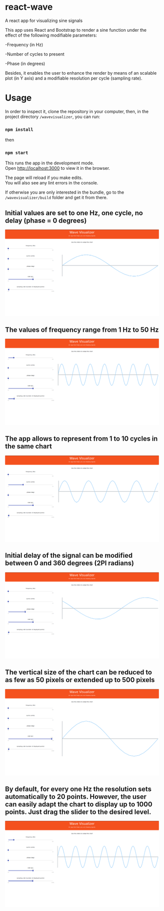 # react-wave
A react app for visualizing sine signals

This app uses React and Bootstrap to render a sine function under the effect of the following modifiable parameters:

-Frequency (in Hz)

-Number of cycles to present

-Phase (in degrees)

Besides, it enables the user to enhance the render by means of an scalable plot (in Y axis) and a modifiable resolution per cycle (sampling rate).

# Usage

In order to inspect it, clone the repository in your computer, then, in the project directory `/wavevisualizer`, you can run:

### `npm install`

then

### `npm start`

This runs the app in the development mode.<br>
Open [http://localhost:3000](http://localhost:3000) to view it in the browser.

The page will reload if you make edits.<br>
You will also see any lint errors in the console.

If otherwise you are only interested in the bundle, go to the `/wavevisualizer/build` folder and get it from there.

## Initial values are set to one Hz, one cycle, no delay (phase = 0 degrees)

![alt text](https://raw.githubusercontent.com/ndujar/react-wave/master/img/Start.png)

## The values of frequency range from 1 Hz to 50 Hz

![alt text](https://raw.githubusercontent.com/ndujar/react-wave/master/img/Frequency.png)

## The app allows to represent from 1 to 10 cycles in the same chart

![alt text](https://raw.githubusercontent.com/ndujar/react-wave/master/img/Cycles.png)

## Initial delay of the signal can be modified between 0 and 360 degrees (2PI radians)

![alt text](https://raw.githubusercontent.com/ndujar/react-wave/master/img/Phase.png)

## The vertical size of the chart can be reduced to as few as 50 pixels or extended up to 500 pixels

![alt text](https://raw.githubusercontent.com/ndujar/react-wave/master/img/Size.png)

## By default, for every one Hz the resolution sets automatically to 20 points. However, the user can easily adapt the chart to display up to 1000 points. Just drag the slider to the desired level.

![alt text](https://raw.githubusercontent.com/ndujar/react-wave/master/img/Sampling.png)
